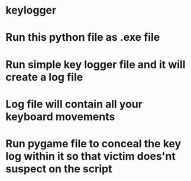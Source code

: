 # keylogger
# Run this python file as .exe file
# Run simple key logger file and it will create a log file
# Log file will contain all your keyboard movements
# Run pygame file to conceal the key log within it so that victim does'nt suspect on the script

